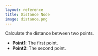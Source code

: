 ```yaml
---
layout: reference
title: Distance Node
image: distance.png
---
```

Calculate the distance between two points.

* **Point1**: The first point.
* **Point2**: The second point.
